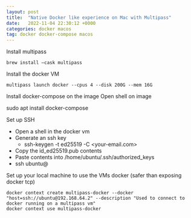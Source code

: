 ```yaml
---
layout: post
title:  "Native Docker like experience on Mac with Multipass"
date:   2022-11-04 22:30:12 +0000
categories: docker macos 
tag: docker docker-compose macos
---
```


Install multipass
```
brew install –cask multipass
```

Install the docker VM
```
multipass launch docker --cpus 4 --disk 200G --mem 16G
```

Install docker-compose on the image
Open shell on image


sudo apt install docker-compose


Set up SSH
- Open a shell in the docker vm
- Generate an ssh key
    - ssh-keygen -t ed25519 -C <your-email.com>
- Copy the id_ed25519.pub contents
- Paste contents into /home/ubuntu/.ssh/authorized_keys
- ssh ubuntu@<ip-address>

Set up your local machine to use the VMs docker (safer than exposing docker tcp)
```
docker context create multipass-docker --docker "host=ssh://ubuntu@192.168.64.2" --description "Used to connect to docker running on a multipass vm"
docker context use multipass-docker
```
